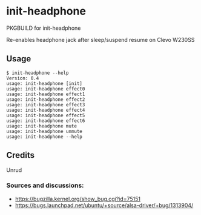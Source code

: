 # init-headphone
PKGBUILD for init-headphone

Re-enables headphone jack after sleep/suspend resume on Clevo W230SS

## Usage
```
$ init-headphone --help
Version: 0.4
usage: init-headphone [init]
usage: init-headphone effect0
usage: init-headphone effect1
usage: init-headphone effect2
usage: init-headphone effect3
usage: init-headphone effect4
usage: init-headphone effect5
usage: init-headphone effect6
usage: init-headphone mute
usage: init-headphone unmute
usage: init-headphone --help
```
## Credits

Unrud

### Sources and discussions: 
- https://bugzilla.kernel.org/show_bug.cgi?id=75151 
- https://bugs.launchpad.net/ubuntu/+source/alsa-driver/+bug/1313904/

